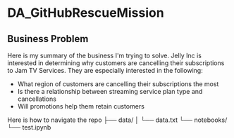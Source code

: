 # DA_GitHubRescueMission

## Business Problem 
Here is my summary of the business I'm trying to solve.  Jelly Inc is interested in determining why customers are cancelling their subscriptions to Jam TV Services.  They are especially interested in the following: 

- What region of customers are cancelling their subscriptions the most
- Is there a relationship between streaming service plan type and cancellations
- Will promotions help them retain customers

Here is how to navigate the repo 
├── data/
│   └── data.txt
└── notebooks/
    └── test.ipynb
